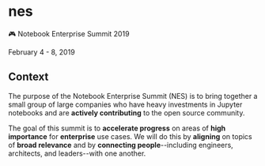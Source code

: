 # nes
🎮 Notebook Enterprise Summit 2019

February 4 - 8, 2019

## Context

The purpose of the Notebook Enterprise Summit (NES) is to bring together a small group of
large companies who have heavy investments in Jupyter notebooks and are **actively contributing**
to the open source community. 

The goal of this summit is to **accelerate progress** on areas of **high importance** for
**enterprise** use cases. We will do this by **aligning** on topics of **broad relevance**
and by **connecting people**--including engineers, architects, and leaders--with one another. 
